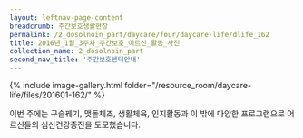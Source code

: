 ```yaml
--- 
layout: leftnav-page-content 
breadcrumb: 주간보호생활현장 
permalink: /2_dosolnoin_part/daycare/four/daycare-life/dlife_162
title: 2016년_1월_3주차_주간보호_어르신_활동_사진
collection_name: 2_dosolnoin_part
second_nav_title: '주간보호센터안내' 
---
```

{% include image-gallery.html folder="/resource_room/daycare-life/files/201601-162/" %}




이번 주에는 구슬꿰기, 맷돌체조, 생활체육, 인지활동과 이 밖에 다양한 프로그램으로 어르신들의 심신건강증진을 도모했습니다.
